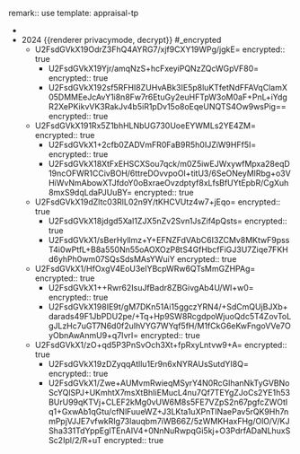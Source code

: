 remark:: use template: appraisal-tp

-
- 2024 {{renderer privacymode, decrypt}} #_encrypted
	- U2FsdGVkX19OdrZ3FhQ4AYRG7/xjf9CXY19WPg/jgkE=
	  encrypted:: true
		- U2FsdGVkX19Yjr/amqNzS+hcFxeyiPQNzZQcWGpVF80=
		  encrypted:: true
		- U2FsdGVkX192sf5RFHI8ZUHvABk3IE5p8luKTfetNdFFAVqClamX05DMMEeJcAvY1i8n8Fw7r6EtuGy2euHFTpW3oM0aF+PnL+iYdgR2XePKikvVK3RakJv4b5iR1pDv15o8oEqeUNQTS4Ow9wsPig==
		  encrypted:: true
	- U2FsdGVkX191Rx5Z1bhHLNbUG730UoeEYWMLs2YE4ZM=
	  encrypted:: true
		- U2FsdGVkX1+2cfb0ZADVmFR0FaB9R5h0IJZiW9HFf5I=
		  encrypted:: true
		- U2FsdGVkX18XtFxEHSCXSou7qck/m0Z5iwEJWxywfMpxa28eqD19ncOFWR1CCivBOH/6ttreDOvvpoOI+titU3/6SeONeyMlRbg+o3VHiWvNmAbowXTJfdoY0oBxraeOvzdptyf8xLfsBfUYtEpbR/CgXuh8mxS9dqLdaPJUuBY=
		  encrypted:: true
	- U2FsdGVkX19dZltc03RlL02n9Y/tKHCVUtz4w7+jEqo=
	  encrypted:: true
		- U2FsdGVkX18jdgd5XaI1ZJX5nZv2Svn1JsZif4pQsts=
		  encrypted:: true
		- U2FsdGVkX1/sBerHyllmz+Y+EFNZFdVAbC6I3ZCMv8MKtwF9pssT4i0wPtfL+B8a550Nn55oAOXOzP8tS4GfHbcfFiGJ3U7Ziqe7FKHd6yhPh0wm07SQsSdsMAsYWuiY
		  encrypted:: true
	- U2FsdGVkX1/HfOxgV4EoU3elYBcpWRw6QTsMmGZHPAg=
	  encrypted:: true
		- U2FsdGVkX1++Rwr62IsuJfBadr8ZBGivgAb4U/Wl+w0=
		  encrypted:: true
		- U2FsdGVkX198IE9t/gM7DKn51Ai15ggczYRN4/+SdCmQUjBJXb+darads49F1JbPDU2pe/+Tq+Hp9SW8RcgdpoWjuoQdc5T4ZovToLgJLzHc7uGT7N6d0f2uIhVYG7WYqf5fH/M1fCkG6eKwFngoVVe7OyObnAwAnmU9+q7IvrI=
		  encrypted:: true
	- U2FsdGVkX1/zO+qd5P3PnSvOch3Xt+fpRxyLntvw9+A=
	  encrypted:: true
		- U2FsdGVkX19zDZyqqAtllu1Er9n6xNYRAUsSutdYI8Q=
		  encrypted:: true
		- U2FsdGVkX1/Zwe+AUMvmRwieqMSyrY4N0RcGlhanNkTyGVBNoScYQlSPJ+UKmhtX7msXtBhIiEMucL4nu7Qf7TEYgZJoCs2YE1h53BUrU99qKTVj+CLEF2kMg0vUW6M8s5FE7VZpS2n67pgfcZWOtIq1+GxwAb1qGtu/cfNlFuueWZ+J3LKta1uXPnTlNaePav5rQK9Hh7nmPpjVJJE7vfwkRIg73lauqbm7iWB66Z/5zWMKHaxFHg/OlO/V/KJSha331TdYppEglTEnAIV4+0NnNuRwpqGi5kj+O3PdrfADaNLhuxSSc2Ipl/2/R+uT
		  encrypted:: true